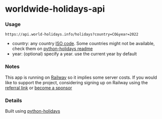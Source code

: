 # worldwide-holidays-api

### Usage

`https://api.world-holidays.info/holidays?country=CO&year=2022`

- country: any country [ISO code](https://www.iban.com/country-codes). Some countries might not be available, check them on [python-holidays readme](https://github.com/dr-prodigy/python-holidays#available-countries)
- year: (optional) specify a year. use the current year by default

### Notes

This app is running on [Railway](https://railway.app?referralCode=Ri5XbE) so it implies some server costs. If you would like to support the project, considering signing up on Railway using the [referral link](https://railway.app?referralCode=Ri5XbE) or [become a sponsor](https://jahir.dev/donate)

### Details

Built using [python-holidays](https://github.com/dr-prodigy/python-holidays)
